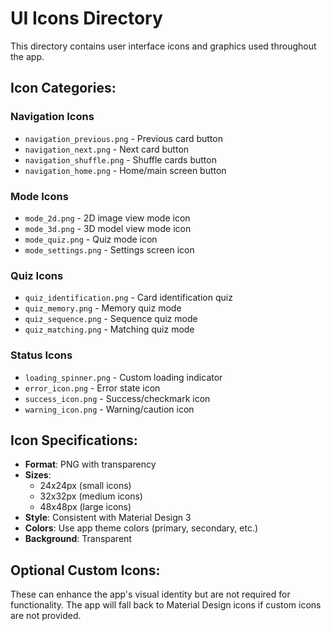 # UI Icons Directory

This directory contains user interface icons and graphics used throughout the app.

## Icon Categories:

### Navigation Icons
- `navigation_previous.png` - Previous card button
- `navigation_next.png` - Next card button  
- `navigation_shuffle.png` - Shuffle cards button
- `navigation_home.png` - Home/main screen button

### Mode Icons
- `mode_2d.png` - 2D image view mode icon
- `mode_3d.png` - 3D model view mode icon
- `mode_quiz.png` - Quiz mode icon
- `mode_settings.png` - Settings screen icon

### Quiz Icons
- `quiz_identification.png` - Card identification quiz
- `quiz_memory.png` - Memory quiz mode
- `quiz_sequence.png` - Sequence quiz mode
- `quiz_matching.png` - Matching quiz mode

### Status Icons
- `loading_spinner.png` - Custom loading indicator
- `error_icon.png` - Error state icon
- `success_icon.png` - Success/checkmark icon
- `warning_icon.png` - Warning/caution icon

## Icon Specifications:
- **Format**: PNG with transparency
- **Sizes**: 
  - 24x24px (small icons)
  - 32x32px (medium icons) 
  - 48x48px (large icons)
- **Style**: Consistent with Material Design 3
- **Colors**: Use app theme colors (primary, secondary, etc.)
- **Background**: Transparent

## Optional Custom Icons:
These can enhance the app's visual identity but are not required for functionality.
The app will fall back to Material Design icons if custom icons are not provided.